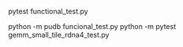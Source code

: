 pytest functional_test.py

python -m pudb funcional_test.py
python -m pytest gemm_small_tile_rdna4_test.py
